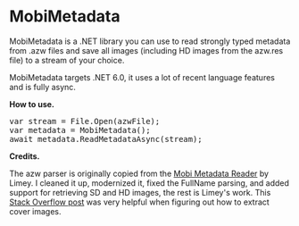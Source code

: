 # MobiMetadata

MobiMetadata is a .NET library you can use to read strongly typed metadata from .azw files and save all images (including HD images from the azw.res file) to a stream of your choice.  

MobiMetadata targets .NET 6.0, it uses a lot of recent language features and is fully async.

**How to use.**

<pre>
var stream = File.Open(azwFile);
var metadata = MobiMetadata();
await metadata.ReadMetadataAsync(stream);
</pre>

**Credits.**

The azw parser is originally copied from the [Mobi Metadata Reader](https://www.mobileread.com/forums/showthread.php?t=185565) by Limey. I cleaned it up, modernized it, fixed the FullName parsing, and added support for retrieving SD and HD images, the rest is Limey's work. This [Stack Overflow post](https://stackoverflow.com/questions/24233834/getting-cover-image-from-a-mobi-file) was very helpful when figuring out how to extract cover images.
